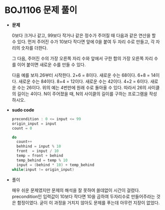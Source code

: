 # BOJ1106 문제 풀이
  - __문제__
   
    0보다 크거나 같고, 99보다 작거나 같은 정수가 주어질 때 다음과 같은 연산을 할 수 있다. 먼저 주어진 수가 10보다 작다면 앞에 0을 붙여 두 자리 수로 만들고, 각 자리의 숫자를 더한다. 
    
    그 다음, 주어진 수의 가장 오른쪽 자리 수와 앞에서 구한 합의 가장 오른쪽 자리 수를 이어 붙이면 새로운 수를 만들 수 있다. 
    
    다음 예를 보자.26부터 시작한다. 2+6 = 8이다. 새로운 수는 68이다. 6+8 = 14이다. 새로운 수는 84이다. 8+4 = 12이다. 새로운 수는 42이다. 4+2 = 6이다. 새로운 수는 26이다. 위의 예는 4번만에 원래 수로 돌아올 수 있다. 따라서 26의 사이클의 길이는 4이다. N이 주어졌을 때, N의 사이클의 길이를 구하는 프로그램을 작성하시오.

- __sudo code__
  
  ```c++
  precondition : 0 <= input <= 99
  origin_input = input
  count = 0
  
  do
    count++
    behhind = input % 10
    front  = input / 10
    temp = front + behind
    temp_behind = temp % 10
    input = (behind * 10) + temp_behind
  while(input != origin_input)
    ```

- 풀이

  매우 쉬운 문제였지만 문제의 해석을 잘 못하여 쓸데없이 시간이 걸렸다. precondition인 입력값이 10보다 작다면 10을 곱하여 두자리수로 만들어주라는 것은 함정이였다. 굳이 이 과정을 거치지 않아도 문제를 푸는데 아무런 지장이 없었다. 